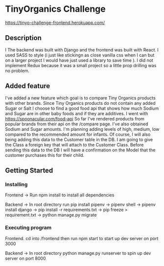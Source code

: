 # TinyOrganics Challenge

https://tinyo-challenge-frontend.herokuapp.com/   

## Description
I The backend was built with Django and the frontend was built with React. I used SASS to style (i just like stickingn as close vanilla css when I can but on a larger project I would have just used a library to save time ). I did not implement Redux because it was a small project so a little prop drilling was no problem. 

## Added feature
I've added a new feature which goal is to compare Tiny Organics products with other brands. Since Tiny Organics products do not contain any added Sugar or Salt I choose to find a good food api that shows how much Sodium and Sugar are in other baby foods and if they are additives. I went with https://spoonacular.com/food-api So far I've rendered products from popular brands from their api on the /compare page. I've also obtained Sodium and Sugar amounts. I'm planning adding levels of high, medium, low compared to the recommended amount for infants. Of course, I will also being adding this data to the Customer table in the DB. I am going to give the Class a foreign key that will attach to the Customer Class. Before sending this data to the DB I will have a confirmation on the Model that the customer purchases this for their child. 

## Getting Started

### Installing
Frontend -> Run npm install to install all dependencies

Backend -> In root directory run pip install pipenv -> pipenv shell -> pipenv install django ->  pip install -r requirements.txt -> pip freeze > requirement.txt -> python manage.py migrate 


### Executing program
Frontend. cd into /frontend then run npm start to start up dev server on port 3000

Backend -> In root directory python manage.py runserver to spin up dev server on port 8000


```


